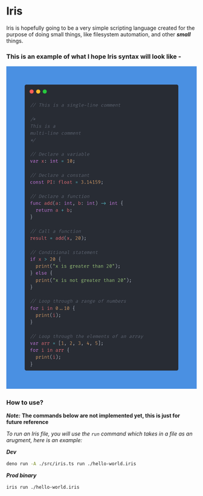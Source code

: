 # Iris

Iris is hopefully going to be a very simple scripting language created for the
purpose of doing small things, like filesystem automation, and other **_small_**
things.

### This is an example of what I hope Iris syntax will look like -

<img src="./example.png" alt="syntax" width="600" />

### How to use?

_**Note:**_ **The commands below are not implemented yet, this is just for
future reference**

_To run an Iris file, you will use the `run` command which takes in a file as an
arugment, here is an example:_

_**Dev**_

```bash
deno run -A ./src/iris.ts run ./hello-world.iris
```

_**Prod binary**_

```bash
iris run ./hello-world.iris
```
